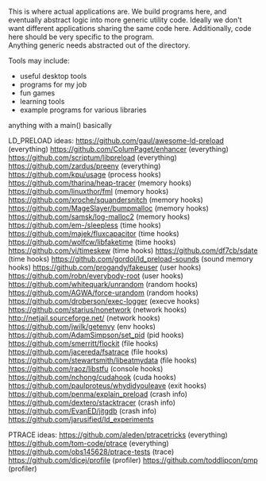 This is where actual applications are.
We build programs here, and eventually abstract logic into more generic utility code.
Ideally we don't want different applications sharing the same code here.
Additionally, code here should be very specific to the program.  
Anything generic needs abstracted out of the directory.

Tools may include:
- useful desktop tools
- programs for my job
- fun games
- learning tools
- example programs for various libraries

anything with a main() basically





LD_PRELOAD ideas:
https://github.com/gaul/awesome-ld-preload (everything)
https://github.com/ColumPaget/enhancer (everything)
https://github.com/scriptum/libpreload (everything)
https://github.com/zardus/preeny (everything)
https://github.com/kpu/usage (process hooks)
https://github.com/tharina/heap-tracer (memory hooks)
https://github.com/linuxthor/fml (memory hooks)
https://github.com/xroche/squandersnitch (memory hooks)
https://github.com/MageSlayer/bumpmalloc (memory hooks)
https://github.com/samsk/log-malloc2 (memory hooks)
https://github.com/em-/sleepless (time hooks)
https://github.com/majek/fluxcapacitor (time hooks)
https://github.com/wolfcw/libfaketime (time hooks)
https://github.com/vi/timeskew (time hooks)
https://github.com/df7cb/sdate (time hooks)
https://github.com/gordol/ld_preload-sounds (sound memory hooks)
https://github.com/progandy/fakeuser (user hooks)
https://github.com/robn/everybody-root (user hooks)
https://github.com/whitequark/unrandom (random hooks)
https://github.com/AGWA/force-urandom  (random hooks)
https://github.com/droberson/exec-logger (execve hooks)
https://github.com/starius/nonetwork (network hooks)
http://netjail.sourceforge.net/ (network hooks)
https://github.com/jwilk/getenvy (env hooks)
https://github.com/AdamSimpson/set_pid (pid hooks)
https://github.com/smerritt/flockit (file hooks)
https://github.com/jacereda/fsatrace (file hooks)
https://github.com/stewartsmith/libeatmydata (file hooks)
https://github.com/raoz/libstfu (console hooks)
https://github.com/nchong/cudahook (cuda hooks)
https://github.com/paulproteus/whydidyouleave (exit hooks)
https://github.com/penma/explain_preload (crash info)
https://github.com/dextero/stacktracer  (crash info)
https://github.com/EvanED/jitgdb (crash info)
https://github.com/jarusified/ld_experiments

PTRACE ideas:
https://github.com/aleden/ptracetricks (everything)
https://github.com/tom-code/ptrace (everything)
https://github.com/obs145628/ptrace-tests (trace)
https://github.com/dicej/profile (profiler)
https://github.com/toddlipcon/pmp (profiler)